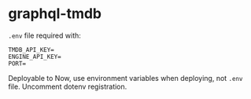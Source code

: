 # graphql-tmdb

`.env` file required with:

```
TMDB_API_KEY=
ENGINE_API_KEY=
PORT=
```

Deployable to Now, use environment variables when deploying, not `.env` file. Uncomment dotenv registration.
